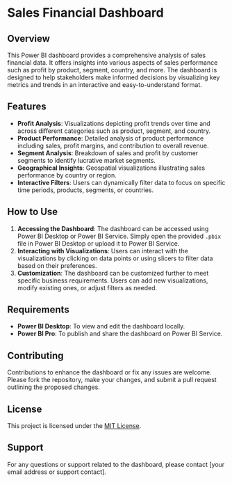 # Sales Financial Dashboard

## Overview

This Power BI dashboard provides a comprehensive analysis of sales financial data. It offers insights into various aspects of sales performance such as profit by product, segment, country, and more. The dashboard is designed to help stakeholders make informed decisions by visualizing key metrics and trends in an interactive and easy-to-understand format.

## Features

- **Profit Analysis**: Visualizations depicting profit trends over time and across different categories such as product, segment, and country.
- **Product Performance**: Detailed analysis of product performance including sales, profit margins, and contribution to overall revenue.
- **Segment Analysis**: Breakdown of sales and profit by customer segments to identify lucrative market segments.
- **Geographical Insights**: Geospatial visualizations illustrating sales performance by country or region.
- **Interactive Filters**: Users can dynamically filter data to focus on specific time periods, products, segments, or countries.

## How to Use

1. **Accessing the Dashboard**: The dashboard can be accessed using Power BI Desktop or Power BI Service. Simply open the provided `.pbix` file in Power BI Desktop or upload it to Power BI Service.
2. **Interacting with Visualizations**: Users can interact with the visualizations by clicking on data points or using slicers to filter data based on their preferences.
3. **Customization**: The dashboard can be customized further to meet specific business requirements. Users can add new visualizations, modify existing ones, or adjust filters as needed.

## Requirements

- **Power BI Desktop**: To view and edit the dashboard locally.
- **Power BI Pro**: To publish and share the dashboard on Power BI Service.

## Contributing

Contributions to enhance the dashboard or fix any issues are welcome. Please fork the repository, make your changes, and submit a pull request outlining the proposed changes.

## License

This project is licensed under the [MIT License](LICENSE).

## Support

For any questions or support related to the dashboard, please contact [your email address or support contact].
